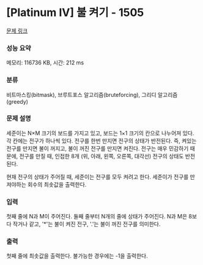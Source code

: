 # [Platinum IV] 불 켜기 - 1505 

[문제 링크](https://www.acmicpc.net/problem/1505) 

### 성능 요약

메모리: 116736 KB, 시간: 212 ms

### 분류

비트마스킹(bitmask), 브루트포스 알고리즘(bruteforcing), 그리디 알고리즘(greedy)

### 문제 설명

<p>세준이는 N×M 크기의 보드를 가지고 있고, 보드는 1×1 크기의 칸으로 나누어져 있다. 각 칸에는 전구가 하나씩 있다. 전구를 한번 만지면 전구의 상태가 반전된다. 즉, 켜있는 전구를 만지면 불이 꺼지고, 불이 꺼진 전구를 만지면 켜진다. 전구는 매우 민감하기 때문에, 전구를 만질 때, 인접한 8개 (위, 아래, 왼쪽, 오른쪽, 대각선) 전구의 상태도 반전된다.</p>

<p>현재 전구의 상태가 주어질 때, 세준이는 전구를 모두 켜려고 한다. 세준이가 전구를 만져야하는 회수의 최솟값을 출력한다.</p>

### 입력 

 <p>첫째 줄에 N과 M이 주어진다. 둘째 줄부터 N개의 줄에 상태가 주어진다. N과 M은 8보다 작거나 같고, '*'는 불이 켜진 전구, '.'는 불이 꺼진 전구를 의미한다.</p>

### 출력 

 <p>첫째 줄에 최솟값을 출력한다. 불가능한 경우에는 -1을 출력한다.</p>


